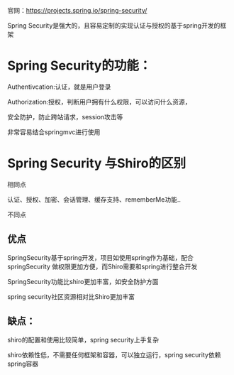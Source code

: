 官网：https://projects.spring.io/spring-security/

Spring Security是强大的，且容易定制的实现认证与授权的基于spring开发的框架

 

# Spring Security的功能：

Authentivcation:认证，就是用户登录

Authorization:授权，判断用户拥有什么权限，可以访问什么资源，

安全防护，防止跨站请求，session攻击等

非常容易结合springmvc进行使用

 

# Spring Security 与Shiro的区别

相同点

认证、授权、加密、会话管理、缓存支持、rememberMe功能..

不同点

## 优点

SpringSecurity基于spring开发，项目如使用spring作为基础，配合springSecurity 做权限更加方便，而Shiro需要和spring进行整合开发

SpringSecurity功能比shiro更加丰富，如安全防护方面

spring security社区资源相对比Shiro更加丰富

## 缺点：

shiro的配置和使用比较简单，spring security上手复杂

shiro依赖性低，不需要任何框架和容器，可以独立运行，spring security依赖spring容器